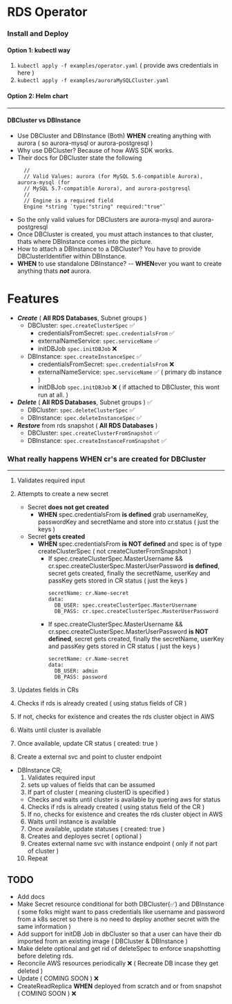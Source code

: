 # RDS Operator

### Install and Deploy 

#### Option 1: kubectl way
1. `kubectl apply -f examples/operator.yaml` ( provide aws credentials in here )
2. `kubectl apply -f examples/auroraMySQLCluster.yaml`

#### Option 2: Helm chart

---
#### DBCluster vs DBInstance
- Use DBCluster and DBInstance (Both) **WHEN** creating anything with aurora ( so aurora-mysql or aurora-postgresql )
- Why use DBCluster? Because of how AWS SDK works.
- Their docs for DBCluster state the following
  ```The name of the database engine to be used for this DB cluster.
    //
    // Valid Values: aurora (for MySQL 5.6-compatible Aurora), aurora-mysql (for
    // MySQL 5.7-compatible Aurora), and aurora-postgresql
    //
    // Engine is a required field
    Engine *string `type:"string" required:"true"`
   ```
- So the only valid values for DBClusters are aurora-mysql and aurora-postgresql 
- Once DBCluster is created, you must attach instances to that cluster, thats where DBInstance comes into the picture.
- How to attach a DBInstance to a DBCluster? You have to provide DBClusterIdentifier within DBInstance.
- **WHEN** to use standalone DBInstance? -- **WHEN**ever you want to create anything thats __*not*__ aurora.

# Features
- _**Create**_ ( **All RDS Databases**, Subnet groups )
  - DBCluster: `spec.createClusterSpec` :white_check_mark:
    - credentialsFromSecret: `spec.credentialsFrom` :white_check_mark:
    - externalNameService: `spec.serviceName` :white_check_mark:
    - initDBJob `spec.initDBJob` :x:
  - DBInstance: `spec.createInstanceSpec` :white_check_mark: 
    - credentialsFromSecret: `spec.credentialsFrom` :x:
    - externalNameService: `spec.serviceName` :white_check_mark: ( primary db instance )
    - initDBJob `spec.initDBJob` :x: ( if attached to DBCluster, this wont run at all. )
- _**Delete**_ ( **All RDS Databases**, Subnet groups ) :white_check_mark:
  - DBCluster: `spec.deleteClusterSpec` :white_check_mark:
  - DBInstance: `spec.deleteInstanceSpec` :white_check_mark: 
- _**Restore**_ from rds snapshot ( **All RDS Databases** )
  - DBCluster: `spec.createClusterFromSnapshot` :white_check_mark:
  - DBInstance: `spec.createInstanceFromSnapshot` :white_check_mark:

### What really happens **WHEN** cr's are created for DBCluster 
---
1. Validates required input
2. Attempts to create a new secret 
    
    - Secret __does not get created__
        -  **WHEN** spec.credentialsFrom __is defined__
        grab usernameKey, passwordKey and secretName and store into cr.status ( just the keys )
    - Secret __gets created__ 
      - **WHEN** spec.credentialsFrom __is NOT defined__ and spec is of type createClusterSpec ( not createClusterFromSnapshot )
        - If spec.createClusterSpec.MasterUsername && cr.spec.createClusterSpec.MasterUserPassword __is defined__, secret gets created, finally the secretName, userKey and passKey gets stored in CR status ( just the keys )
          ```
          secretName: cr.Name-secret
          data:
            DB_USER: spec.createClusterSpec.MasterUsername
            DB_PASS: cr.spec.createClusterSpec.MasterUserPassword
          ```
        - If spec.createClusterSpec.MasterUsername && cr.spec.createClusterSpec.MasterUserPassword __is NOT defined__, secret gets created, finally the secretName, userKey and passKey gets stored in CR status ( just the keys ) 
          ```
          secretName: cr.Name-secret
          data:
            DB_USER: admin
            DB_PASS: password
          ```

3. Updates fields in CRs
4. Checks if rds is already created ( using status fields of CR )
5. If not, checks for existence and creates the rds cluster object in AWS
6. Waits until cluster is available
7. Once available, update CR status ( created: true )
9. Create a external svc and point to cluster endpoint

- DBInstance CR; 
  1. Validates required input
  2. sets up values of fields that can be assumed
  3. If part of cluster ( meaning clusterID is specified )
    - Checks and waits until cluster is available by quering aws for status
  4. Checks if rds is already created ( using status field of the CR )
  5. If no, checks for existence and creates the rds cluster object in AWS
  6. Waits until instance is available
  7. Once available, update statuses ( created: true )
  8. Creates and deployes secret ( optional )
  9. Creates external name svc with instance endpoint ( only if not part of cluster  )
  10. Repeat


## TODO 
- Add docs
- Make Secret resource conditional for both DBCluster(:white_check_mark:) and DBInstance ( some folks might want to pass credentials like username and password from a k8s secret so there is no need to deploy another secret with the same information )
- Add support for initDB Job in dbCluster so that a user can have their db imported from an existing image ( DBCluster & DBInstance )
- Make delete optional and get rid of deleteSpec to enforce snapshotting before deleting rds.
- Reconcile AWS resources periodically :x: ( Recreate DB incase they get deleted )
- Update ( COMING SOON ) :x:
- CreateReadReplica **WHEN** deployed from scratch and or from snapshot ( COMING SOON ) :x:

